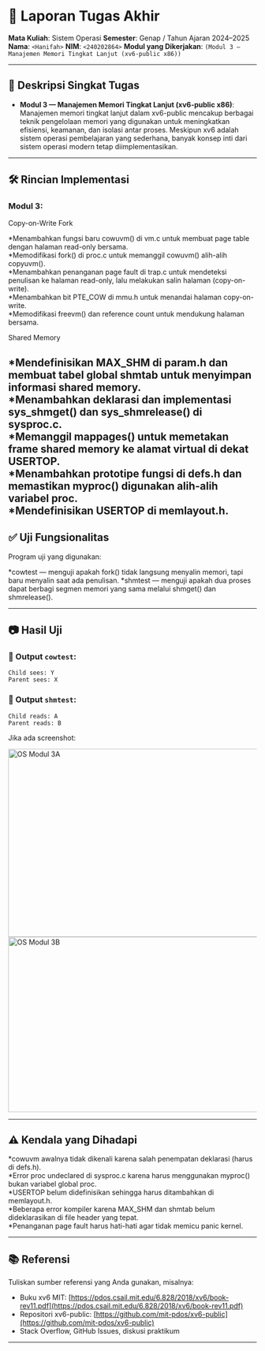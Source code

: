 # 📝 Laporan Tugas Akhir

**Mata Kuliah**: Sistem Operasi
**Semester**: Genap / Tahun Ajaran 2024–2025
**Nama**: `<Hanifah>`
**NIM**: `<240202864>`
**Modul yang Dikerjakan**:
`(Modul 3 — Manajemen Memori Tingkat Lanjut (xv6-public x86))`

---

## 📌 Deskripsi Singkat Tugas

* **Modul 3 — Manajemen Memori Tingkat Lanjut (xv6-public x86)**:  
  Manajemen memori tingkat lanjut dalam xv6-public mencakup berbagai teknik pengelolaan memori yang digunakan untuk meningkatkan efisiensi, keamanan, dan isolasi antar proses. Meskipun xv6 adalah sistem operasi pembelajaran yang sederhana, banyak konsep inti dari sistem operasi modern tetap diimplementasikan.
---

## 🛠️ Rincian Implementasi

### Modul 3:
Copy-on-Write Fork

*Menambahkan fungsi baru cowuvm() di vm.c untuk membuat page table dengan halaman read-only bersama.  
*Memodifikasi fork() di proc.c untuk memanggil cowuvm() alih-alih copyuvm().  
*Menambahkan penanganan page fault di trap.c untuk mendeteksi penulisan ke halaman read-only, lalu melakukan salin halaman (copy-on-write).  
*Menambahkan bit PTE_COW di mmu.h untuk menandai halaman copy-on-write.  
*Memodifikasi freevm() dan reference count untuk mendukung halaman bersama.  

Shared Memory

*Mendefinisikan MAX_SHM di param.h dan membuat tabel global shmtab untuk menyimpan informasi shared memory.  
*Menambahkan deklarasi dan implementasi sys_shmget() dan sys_shmrelease() di sysproc.c.  
*Memanggil mappages() untuk memetakan frame shared memory ke alamat virtual di dekat USERTOP.  
*Menambahkan prototipe fungsi di defs.h dan memastikan myproc() digunakan alih-alih variabel proc.  
*Mendefinisikan USERTOP di memlayout.h.  
---

## ✅ Uji Fungsionalitas

Program uji yang digunakan:

*cowtest — menguji apakah fork() tidak langsung menyalin memori, tapi baru menyalin saat ada penulisan.
*shmtest — menguji apakah dua proses dapat berbagi segmen memori yang sama melalui shmget() dan shmrelease().


---

## 📷 Hasil Uji

### 📍 Output `cowtest`:

```
Child sees: Y
Parent sees: X
```

### 📍  Output `shmtest`:

```
Child reads: A
Parent reads: B
```

Jika ada screenshot:

<img width="983" height="381" alt="OS Modul 3A" src="https://github.com/user-attachments/assets/ebf2d8c2-8f76-42b0-816b-3d41b6d4e528" />

<img width="1017" height="355" alt="OS Modul 3B" src="https://github.com/user-attachments/assets/c3921809-8b01-425a-9e22-39863a6bc03f" />


---

## ⚠️ Kendala yang Dihadapi

*cowuvm awalnya tidak dikenali karena salah penempatan deklarasi (harus di defs.h).  
*Error proc undeclared di sysproc.c karena harus menggunakan myproc() bukan variabel global proc.  
*USERTOP belum didefinisikan sehingga harus ditambahkan di memlayout.h.  
*Beberapa error kompiler karena MAX_SHM dan shmtab belum dideklarasikan di file header yang tepat.  
*Penanganan page fault harus hati-hati agar tidak memicu panic kernel.  


---

## 📚 Referensi

Tuliskan sumber referensi yang Anda gunakan, misalnya:

* Buku xv6 MIT: [https://pdos.csail.mit.edu/6.828/2018/xv6/book-rev11.pdf](https://pdos.csail.mit.edu/6.828/2018/xv6/book-rev11.pdf)
* Repositori xv6-public: [https://github.com/mit-pdos/xv6-public](https://github.com/mit-pdos/xv6-public)
* Stack Overflow, GitHub Issues, diskusi praktikum

---

